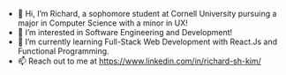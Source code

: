 - 👋 Hi, I’m Richard, a sophomore student at Cornell University pursuing a major in Computer Science with a minor in UX!
- 👀 I’m interested in Software Engineering and Development!
- 🌱 I’m currently learning Full-Stack Web Development with React.Js and Functional Programming.
- 📫 Reach out to me at https://www.linkedin.com/in/richard-sh-kim/

<!---
richardshkimm/richardshkimm is a ✨ special ✨ repository because its `README.md` (this file) appears on your GitHub profile.
You can click the Preview link to take a look at your changes.
--->
